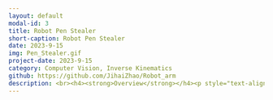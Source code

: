 ```yaml
---
layout: default
modal-id: 3
title: Robot Pen Stealer
short-caption: Robot Pen Stealer
date: 2023-9-15
img: Pen_Stealer.gif
project-date: 2023-9-15
category: Computer Vision, Inverse Kinematics
github: https://github.com/JihaiZhao/Robot_arm
description: <br><h4><strong>Overview</strong></h4><p style="text-align:left;"><p style="text-align:left;">Use the RealSense to measure the 3D location of my purple pen. I use the interbotix_xs_toolbox to control the robot. Last get the robot capturing the pen.</p><h4><strong>Video Demo</strong></h4><iframe width="700" height="450" src="https://www.youtube.com/embed/zqDcZX2BYwI" title="YouTube video player" frameborder="0" allow="accelerometer; autoplay; clipboard-write; encrypted-media; gyroscope; picture-in-picture; web-share" allowfullscreen></iframe><br><h4><strong>Set Up</strong></h4><p style="text-align:left;">The physical setup for this project requires the Trossen PincherX 100 and the Intel Realsense D435i. The field of view of the RealSense should substantially overlap with part of the PincherX's workspace and I decided to offset the D435i 90 degrees from the front of the PincherX.</p><h4><strong>Pen Recognition</strong></h4><p style="text-align:left;">The approach is to use classical computer vision techniques on the RGB image to locate the pen in 2D space. Then align the Depth map to the RGB image and use the pen location as a mask to get the 3D information. Finally, draw the contour of the pen and find the centroid of the pen. This information will be fed into a controller that will enable the robot to grab the pen. </p><br><h4><strong>Robot Control</strong></h4><p style="text-align:left;">I will use the interbotix_xs_toolbox to control the robot. <br>There are total four steps. <ul><li><p style="text-align:left;">Measure The Pen Location.</li><li><p style="text-align:left;">Move forward until the pen is inside the grippers. </li><li><p style="text-align:left;">Close the gripper</li><li><p style="text-align:left;">Return to home position</li></ul></p>
---
```

